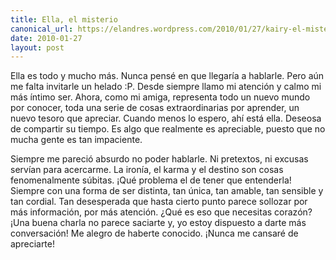 ```yaml
---
title: Ella, el misterio
canonical_url: https://elandres.wordpress.com/2010/01/27/kairy-el-misterio/
date: 2010-01-27
layout: post
---
```


Ella es todo y mucho más. Nunca pensé en que llegaría a hablarle. Pero aún me falta invitarle un helado :P. Desde siempre llamo mi atención y calmo mi más íntimo ser. Ahora, como mi amiga, representa todo un nuevo mundo por conocer, toda una serie de cosas extraordinarias por aprender, un nuevo tesoro que apreciar. Cuando menos lo espero, ahí está ella. Deseosa de compartir su tiempo. Es algo que realmente es apreciable, puesto que no mucha gente es tan impaciente.

<!--more-->

Siempre me pareció absurdo no poder hablarle. Ni pretextos, ni excusas servían para acercarme. La ironía, el karma y el destino son cosas fenomenalmente súbitas. ¡Qué problema el de tener que entenderla! Siempre con una forma de ser distinta, tan única, tan amable, tan sensible y tan cordial. Tan desesperada que hasta cierto punto parece sollozar por más información, por más atención. ¿Qué es eso que necesitas corazón? ¡Una buena charla no parece saciarte y, yo estoy dispuesto a darte más conversación! Me alegro de haberte conocido. ¡Nunca me cansaré de apreciarte!

